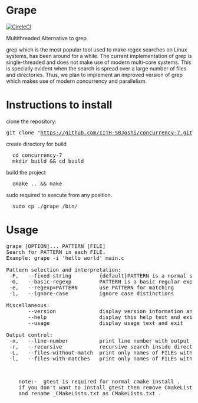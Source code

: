#         Grape

[![CircleCI](https://circleci.com/gh/IITH-SBJoshi/concurrency-7/tree/master.svg?style=svg&circle-token=d4d13dd90020fc5c0a6a4b2e506e4cab2f678f00)](https://circleci.com/gh/IITH-SBJoshi/concurrency-7/tree/master)

Multithreaded Alternative to grep

grep which is the most popular tool used to make regex searches on Linux systems, has been around for a while. The current implementation of grep is single-threaded and does not make use of modern multi-core systems. This is specially evident when the search is spread over a large number of files and directories.
Thus, we plan to implement an improved version of grep which makes use of modern concurrency and parallelism.

# Instructions to install 
clone the repository:	<pre>git clone "https://github.com/IITH-SBJoshi/concurrency-7.git"
</pre>

create directory for build
<pre>
  cd concurrency-7 
  mkdir build && cd build
</pre>

build the project
<pre>
  cmake .. && make 
</pre>
sudo required to execute from any position.
<pre>
  sudo cp ./grape /bin/
</pre>


# Usage
<pre>
grape [OPTION]... PATTERN [FILE]
Search for PATTERN in each FILE.
Example: grape -i 'hello world' main.c

Pattern selection and interpretation:
 -F,   --fixed-string         {default}PATTERN is a normal string
 -G,   --basic-regexp         PATTERN is a basic regular expression (default)
 -e,   --regexp=PATTERN       use PATTERN for matching
 -i,   --ignore-case          ignore case distinctions

Miscellaneous:
       --version              display version information and exit
       --help                 display this help text and exit
       --usage                display usage text and exit

Output control:
 -n,   --line-number          print line number with output lines
 -r,   --recursive            recursive search inside directory
 -L,   --files-without-match  print only names of FILEs with no selected lines
 -l,   --files-with-matches   print only names of FILEs with selected lines


</pre>	
<pre>
    note:-  gtest is required for normal cmake install .
    if you don't want to install gtest then remove CmakeList.txt 
    and rename _CMakeLists.txt as CMakeLists.txt .
<pre>

